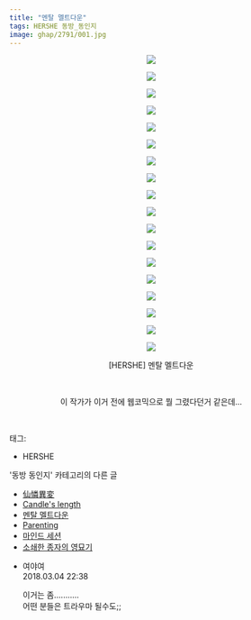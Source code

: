 ```yaml
---
title: "멘탈 멜트다운"
tags: HERSHE 동방_동인지
image: ghap/2791/001.jpg
---
```

<div class="article">
<p style="text-align: center; clear: none; float: none;"><img src="{{ site.nasurl }}/ghap/2791/001.jpg"/></p>
<p style="text-align: center; clear: none; float: none;"><img src="{{ site.nasurl }}/ghap/2791/002.jpg"/></p>
<p style="text-align: center; clear: none; float: none;"><img src="{{ site.nasurl }}/ghap/2791/003.jpg"/></p>
<p style="text-align: center; clear: none; float: none;"><img src="{{ site.nasurl }}/ghap/2791/004.jpg"/></p>
<p style="text-align: center; clear: none; float: none;"><img src="{{ site.nasurl }}/ghap/2791/005.jpg"/></p>
<p style="text-align: center; clear: none; float: none;"><img src="{{ site.nasurl }}/ghap/2791/006.jpg"/></p>
<p style="text-align: center; clear: none; float: none;"><img src="{{ site.nasurl }}/ghap/2791/007.jpg"/></p>
<p style="text-align: center; clear: none; float: none;"><img src="{{ site.nasurl }}/ghap/2791/008.jpg"/></p>
<p style="text-align: center; clear: none; float: none;"><img src="{{ site.nasurl }}/ghap/2791/009.jpg"/></p>
<p style="text-align: center; clear: none; float: none;"><img src="{{ site.nasurl }}/ghap/2791/010.jpg"/></p>
<p style="text-align: center; clear: none; float: none;"><img src="{{ site.nasurl }}/ghap/2791/011.jpg"/></p>
<p style="text-align: center; clear: none; float: none;"><img src="{{ site.nasurl }}/ghap/2791/012.jpg"/></p>
<p style="text-align: center; clear: none; float: none;"><img src="{{ site.nasurl }}/ghap/2791/013.jpg"/></p>
<p style="text-align: center; clear: none; float: none;"><img src="{{ site.nasurl }}/ghap/2791/014.jpg"/></p>
<p style="text-align: center; clear: none; float: none;"><img src="{{ site.nasurl }}/ghap/2791/015.jpg"/></p>
<p style="text-align: center; clear: none; float: none;"><img src="{{ site.nasurl }}/ghap/2791/016.jpg"/></p>
<p style="text-align: center; clear: none; float: none;"><img src="{{ site.nasurl }}/ghap/2791/017.jpg"/></p>
<p style="text-align: center; clear: none; float: none;"><img src="{{ site.nasurl }}/ghap/2791/018.jpg"/></p>
<p style="text-align: center; clear: none; float: none;">[HERSHE] 멘탈 멜트다운</p>
<p style="text-align: center; clear: none; float: none;"><br/></p>
<p style="text-align: center; clear: none; float: none;">이 작가가 이거 전에 웹코믹으로 뭘 그렸다던거 같은데...</p>
<p><br/></p>
</div><div class="tagTrail">
<p>태그: </p>
<ul>
<li>HERSHE</li>
</ul>
</div><div class="another">
<p>'동방 동인지' 카테고리의 다른 글</p>
<ul>
<li><a href="/2016-11-29-ghap_2793">仙憐異変</a></li>
<li><a href="/2016-11-29-ghap_2792">Candle's length</a></li>
<li><a href="/2016-11-29-ghap_2791">멘탈 멜트다운</a></li>
<li><a href="/2016-11-29-ghap_2790">Parenting</a></li>
<li><a href="/2016-11-29-ghap_2789">마인드 세션</a></li>
<li><a href="/2016-11-29-ghap_2788">소쇄한 종자의 영묘기</a></li>
</ul>
</div><div class="cb_module cb_fluid">
<div class="cb_wrt cb_profile">
<div class="comment">
<ul>
<li class="cb_thumb_off" id="comment15212438">
<div class="cb_comment_area">
<div class="cb_info_area">
<div class="cb_section">
<span class="cb_nick_name">여야여</span>
</div>
<div class="cb_section">
<span class="cb_date">2018.03.04 22:38 </span>
</div>
</div>
<div class="cb_dsc_comment">
<p class="cb_dsc">
											이거는 좀...........<br/>
어떤 분들은 트라우마 될수도;;
										</p>
</div>
</div></li>
</ul>
</div>
</div><!-- commentList close -->
</div>